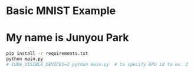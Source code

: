 # Basic MNIST Example
# My name is Junyou Park
```bash
pip install -r requirements.txt
python main.py
# CUDA_VISIBLE_DEVICES=2 python main.py  # to specify GPU id to ex. 2
```
